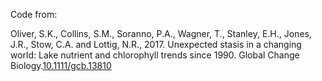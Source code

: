 Code from:

Oliver, S.K., Collins, S.M., Soranno, P.A., Wagner, T., Stanley, E.H., Jones, J.R., Stow, C.A. and Lottig, N.R., 2017. Unexpected stasis in a changing world: Lake nutrient and chlorophyll trends since 1990. Global Change Biology.[10.1111/gcb.13810](https://doi.org/10.1111/gcb.13810)